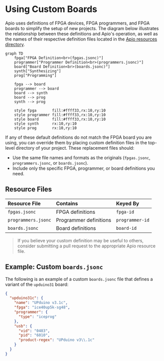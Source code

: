 # Using Custom Boards

Apio uses definitions of FPGA devices, FPGA programmers, and
FPGA boards to simplify the setup of new projects. The diagram below
illustrates the relationship between these definitions and Apio's operation,
as well as the names of their respective definition files located in the
[Apio resources directory](https://github.com/FPGAwars/apio/tree/develop/apio/resources).

```mermaid
graph TD
    fpga["FPGA Definition<br>(fpgas.jsonc)"]
    programmer["Programmer Definition<br>(programmers.jsonc)"]
    board["Board Definition<br>(boards.jsonc)"]
    synth["Synthesizing"]
    prog["Programming"]

    fpga --> board
    programmer --> board
    board --> synth
    board --> prog
    synth --> prog

    style fpga       fill:#ffff33,rx:10,ry:10
    style programmer fill:#ffff33,rx:10,ry:10
    style board      fill:#ffff33,rx:10,ry:10
    style synth      rx:10,ry:10
    style prog       rx:10,ry:10
```

If any of these default definitions do not match the FPGA board you are using,
you can override them by placing custom definition files in the top-level
directory of your project. These replacement files should:

- Use the same file names and formats as the originals (`fpgas.jsonc`,
  `programmers.jsonc`, or `boards.jsonc`).
- Include only the specific FPGA, programmer, or board definitions you need.

## Resource Files

| Resource File       | Contains               | Keyed By        |
| :------------------ | :--------------------- | :-------------- |
| `fpgas.jsonc`       | FPGA definitions       | `fpga-id`       |
| `programmers.jsonc` | Programmer definitions | `programmer-id` |
| `boards.jsonc`      | Board definitions      | `board-id`      |

> If you believe your custom definition may be useful to others,
> consider submitting a pull request to the appropriate Apio resource file.

## Example: Custom `boards.jsonc`

The following is an example of a custom `boards.jsonc` file that defines
a variant of the `upduino31` board:

```json
{
  "upduino31c": {
    "name": "UPduino v3.1c",
    "fpga": "ice40up5k-sg48",
    "programmer": {
      "type": "iceprog"
    },
    "usb": {
      "vid": "0403",
      "pid": "6010",
      "product-regex": "UPduino v3\\.1c"
    }
  }
}
```


